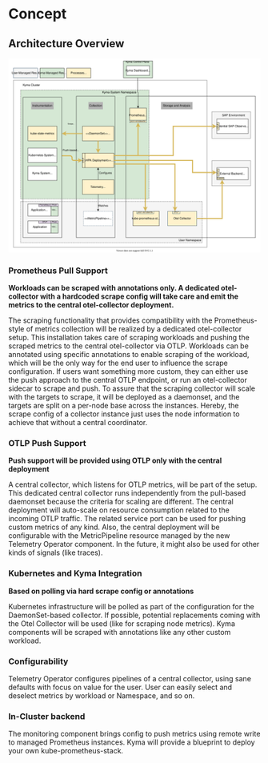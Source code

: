 # Concept

## Architecture Overview

![b](./assets/monitoring-future.drawio.svg)

### Prometheus Pull Support

**Workloads can be scraped with annotations only. A dedicated otel-collector with a hardcoded scrape config will take care and emit the metrics to the central otel-collector deployment.**

The scraping functionality that provides compatibility with the Prometheus-style of metrics collection will be realized by a dedicated otel-collector setup. This installation takes care of scraping workloads and pushing the scraped metrics to the central otel-collector via OTLP. Workloads can be annotated using specific annotations to enable scraping of the workload, which will be the only way for the end user to influence the scrape configuration. If users want something more custom, they can either use the push approach to the central OTLP endpoint, or run an otel-collector sidecar to scrape and push.
To assure that the scraping collector will scale with the targets to scrape, it will be deployed as a daemonset, and the targets are split on a per-node base across the instances. Hereby, the scrape config of a collector instance just uses the node information to achieve that without a central coordinator.

### OTLP Push Support

**Push support will be provided using OTLP only with the central deployment**

A central collector, which listens for OTLP metrics, will be part of the setup. This dedicated central collector runs independently from the pull-based daemonset because the criteria for scaling are different. The central deployment will auto-scale on resource consumption related to the incoming OTLP traffic. The related service port can be used for pushing custom metrics of any kind. Also, the central deployment will be configurable with the MetricPipeline resource managed by the new Telemetry Operator component. In the future, it might also be used for other kinds of signals (like traces).

### Kubernetes and Kyma Integration

**Based on polling via hard scrape config or annotations**

Kubernetes infrastructure will be polled as part of the configuration for the DaemonSet-based collector. If possible, potential replacements coming with the Otel Collector will be used (like for scraping node metrics). Kyma components will be scraped with annotations like any other custom workload.

### Configurability

Telemetry Operator configures pipelines of a central collector, using sane defaults with focus on value for the user. User can easily select and deselect metrics by workload or Namespace, and so on.

### In-Cluster backend

The monitoring component brings config to push metrics using remote write to managed Prometheus instances. Kyma will provide a blueprint to deploy your own kube-prometheus-stack.
